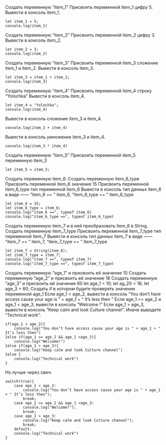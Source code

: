 Создать переменную “item_1”
Присвоить переменной item_1 цифру 5.
Вывести в консоль item_1.

	let item_1 = 5;
	console.log(item_1)
Создать переменную “item_2”
Присвоить переменной item_2 цифру 3.
Вывести в консоль item_2.

	let item_2 = 3;
	console.log(item_2)
Создать переменную “item_3”
Присвоить переменной item_3 сложение item_1 и item_2.
Вывести в консоль item_3.

	let item_3 = item_1 + item_2;
	console.log(item_3)
Создать переменную “item_4”
Присвоить переменной item_4 строку “Yolochka”
Вывести в консоль item_4.

	let item_4 = "Yolochka";
	console.log(item_4)
Вывести в консоль сложение item_3 и item_4.

	console.log(item_3 + item_4)
Вывести в консоль умножение item_3 и item_4.

	console.log(item_3 * item_4)
Создать переменную “item_5”
Присвоить переменной item_5 переменную item_3

	let item_5 = item_3;
Создать переменную item_6.
Создать переменную item_6_type
Присвоить переменной item_6 значение 15
Присвоить переменной item_6_type тип переменной item_6
Вывести в консоль тип данных item_6 в виде ——  “item_6 == ”  item_6,  “item_6_type == ”  item_6_type

	let item_6 = 15;
	let item_6_type = item_6;
	console.log("item_6 ==", typeof item_6)
	console.log("item_6_type ==", typeof item_6_type)
Создать переменную item_7 и в ней преобразовать item_6 в String.
Создать переменную item_7_type
Присвоить переменной item_7_type тип переменной item_7
Вывести в консоль тип данных item_7 в виде ——  “item_7 == ”  item_7,  “item_7_type == ”  item_7_type

	let item_7 = String(item_6);
	let item_7_type = item_7;
	console.log("item_7 ==", typeof item_7)
	console.log("item_7_type ==", typeof item_7_type)
Создать переменную “age_1” и присвоить ей значение 10
Создать переменную “age_2” и присвоить ей значение 18
Создать переменную “age_3” и присвоить ей значение 60
	let age_1 = 10;
	let ag_20 = 18;
	let age_3 = 60;
Создать if в котором будите проверять значение переменной age_1
Если age_1 < age_2, вывести в консоль “You don’t have access cause your age is ” + age_1 + “ It’s less then ”
Если age_1 >=  age_2 и age_1 <  age_3, вывести в консоль “Welcome  !”
Если age_1  > age_3, вывести в консоль “Keep calm and look Culture channel”.
Иначе выводите “Technical work”.

	if(age_1 < age_2){
		console.log("You don’t have access cause your age is " + age_1 + " It’s less then")
	}else if(age_1 >= age_2 && age_1 <age_3){
		console.log("Welcome!")
	}else if(age_1 > age_3){
		console.log("Keep calm and look Culture channel")
	}else {
		console.log("Technical work")
	}
Но лучше через свич:

	switch(true){
		case age_1 < age_2: 
			console.log("You don’t have access cause your age is " + age_1 + " It’s less then");
			break;
		case age_1 >= age_2 && age_1 <age_3: 
			console.log("Welcome!");
			break;
		case age_1 > age_3: 
			console.log("Keep calm and look Culture channel");
			break;
		default: 
		console.log("Technical work")
	}

